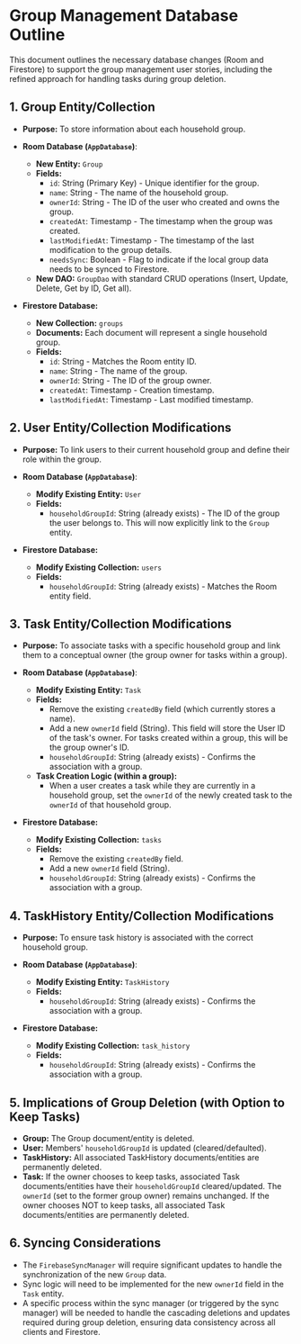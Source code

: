 # Group Management Database Outline

This document outlines the necessary database changes (Room and Firestore) to support the group management user stories, including the refined approach for handling tasks during group deletion.

## 1. Group Entity/Collection

*   **Purpose:** To store information about each household group.
*   **Room Database (`AppDatabase`)**:
    *   **New Entity:** `Group`
    *   **Fields:**
        *   `id`: String (Primary Key) - Unique identifier for the group.
        *   `name`: String - The name of the household group.
        *   `ownerId`: String - The ID of the user who created and owns the group.
        *   `createdAt`: Timestamp - The timestamp when the group was created.
        *   `lastModifiedAt`: Timestamp - The timestamp of the last modification to the group details.
        *   `needsSync`: Boolean - Flag to indicate if the local group data needs to be synced to Firestore.
    *   **New DAO:** `GroupDao` with standard CRUD operations (Insert, Update, Delete, Get by ID, Get all).

*   **Firestore Database:**
    *   **New Collection:** `groups`
    *   **Documents:** Each document will represent a single household group.
    *   **Fields:**
        *   `id`: String - Matches the Room entity ID.
        *   `name`: String - The name of the group.
        *   `ownerId`: String - The ID of the group owner.
        *   `createdAt`: Timestamp - Creation timestamp.
        *   `lastModifiedAt`: Timestamp - Last modified timestamp.

## 2. User Entity/Collection Modifications

*   **Purpose:** To link users to their current household group and define their role within the group.
*   **Room Database (`AppDatabase`)**:
    *   **Modify Existing Entity:** `User`
    *   **Fields:**
        *   `householdGroupId`: String (already exists) - The ID of the group the user belongs to. This will now explicitly link to the `Group` entity.

*   **Firestore Database:**
    *   **Modify Existing Collection:** `users`
    *   **Fields:**
        *   `householdGroupId`: String (already exists) - Matches the Room entity field.

## 3. Task Entity/Collection Modifications

*   **Purpose:** To associate tasks with a specific household group and link them to a conceptual owner (the group owner for tasks within a group).
*   **Room Database (`AppDatabase`)**:
    *   **Modify Existing Entity:** `Task`
    *   **Fields:**
        *   Remove the existing `createdBy` field (which currently stores a name).
        *   Add a new `ownerId` field (String). This field will store the User ID of the task's owner. For tasks created within a group, this will be the group owner's ID.
        *   `householdGroupId`: String (already exists) - Confirms the association with a group.
    *   **Task Creation Logic (within a group):**
        *   When a user creates a task while they are currently in a household group, set the `ownerId` of the newly created task to the `ownerId` of that household group.

*   **Firestore Database:**
    *   **Modify Existing Collection:** `tasks`
    *   **Fields:**
        *   Remove the existing `createdBy` field.
        *   Add a new `ownerId` field (String).
        *   `householdGroupId`: String (already exists) - Confirms the association with a group.

## 4. TaskHistory Entity/Collection Modifications

*   **Purpose:** To ensure task history is associated with the correct household group.
*   **Room Database (`AppDatabase`)**:
    *   **Modify Existing Entity:** `TaskHistory`
    *   **Fields:**
        *   `householdGroupId`: String (already exists) - Confirms the association with a group.

*   **Firestore Database:**
    *   **Modify Existing Collection:** `task_history`
    *   **Fields:**
        *   `householdGroupId`: String (already exists) - Confirms the association with a group.

## 5. Implications of Group Deletion (with Option to Keep Tasks)

*   **Group:** The Group document/entity is deleted.
*   **User:** Members' `householdGroupId` is updated (cleared/defaulted).
*   **TaskHistory:** All associated TaskHistory documents/entities are permanently deleted.
*   **Task:** If the owner chooses to keep tasks, associated Task documents/entities have their `householdGroupId` cleared/updated. The `ownerId` (set to the former group owner) remains unchanged. If the owner chooses NOT to keep tasks, all associated Task documents/entities are permanently deleted.

## 6. Syncing Considerations

*   The `FirebaseSyncManager` will require significant updates to handle the synchronization of the new `Group` data.
*   Sync logic will need to be implemented for the new `ownerId` field in the `Task` entity.
*   A specific process within the sync manager (or triggered by the sync manager) will be needed to handle the cascading deletions and updates required during group deletion, ensuring data consistency across all clients and Firestore.
